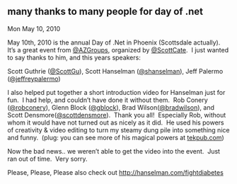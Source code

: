 
many thanks to many people for day of .net
------------------------------------------

Mon May 10, 2010

May 10th, 2010 is the annual Day of .Net in Phoenix (Scottsdale
actually).  It’s a great event from
[@AZGroups](http://twitter.com/azgroups), organized by
[@ScottCate](http://twitter.com/scottcate).  I just wanted to say thanks
to him, and this years speakers:

Scott Guthrie ([@ScottGu](http://twitter.com/scottgu)), Scott Hanselman
([@shanselman](http://twitter.com/shanselman)), Jeff Palermo
([@jeffreypalermo](http://twitter.com/jeffreypalermo))

I also helped put together a short introduction video for Hanselman just
for fun.  I had help, and couldn’t have done it without them.  Rob
Conery ([@robconery](http://twitter.com/robconery)), Glenn Block
([@gblock](http://twitter.com/gblock)), Brad
Wilson([@bradwilson](http://twitter.com/bradwilson)), and Scott
Densmore([@scottdensmore](http://twitter.com/scottdensmore)).  Thank you
all!  Especially Rob, without whom it would have not turned out as
nicely as it did.  He used his powers of creativity & video editing to
turn my steamy dung pile into something nice and funny.  (plug: you can
see more of his magical powers at [tekpub.com](http://tekpub.com))

Now the bad news.. we weren’t able to get the video into the event. 
Just ran out of time.  Very sorry.

Please, Please, Please also check out
<http://hanselman.com/fightdiabetes>
